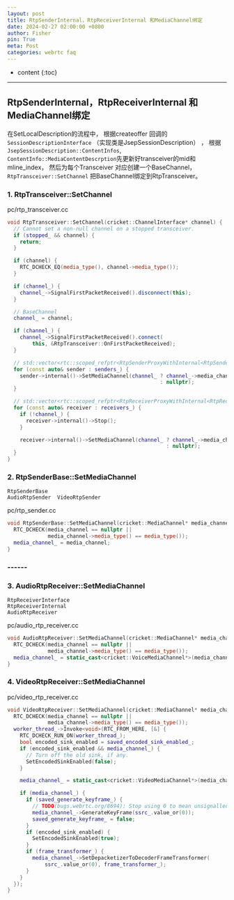 ```yaml
---
layout: post
title: RtpSenderInternal，RtpReceiverInternal 和MediaChannel绑定
date: 2024-02-27 02:00:00 +0800
author: Fisher
pin: True
meta: Post
categories: webrtc faq
---
```



* content
{:toc}

---


## RtpSenderInternal，RtpReceiverInternal 和MediaChannel绑定

在SetLocalDescription的流程中， 根据createoffer 回调的 `SessionDescriptionInterface` （实现类是JsepSessionDescription） ， 根据`JsepSessionDescription::ContentInfos`, `ContentInfo::MediaContentDescrption`先更新好transceiver的mid和mline_index， 然后为每个Transceiver 对应创建一个BaseChannel，`RtpTransceiver::SetChannel` 把BaseChannel绑定到RtpTransceiver。

### 1. RtpTransceiver::SetChannel

pc/rtp_transceiver.cc

```cpp
void RtpTransceiver::SetChannel(cricket::ChannelInterface* channel) {
  // Cannot set a non-null channel on a stopped transceiver.
  if (stopped_ && channel) {
    return;
  }

  if (channel) {
    RTC_DCHECK_EQ(media_type(), channel->media_type());
  }

  if (channel_) {
    channel_->SignalFirstPacketReceived().disconnect(this);
  }

  // BaseChannel
  channel_ = channel;

  if (channel_) {
    channel_->SignalFirstPacketReceived().connect(
        this, &RtpTransceiver::OnFirstPacketReceived);
  }

  // std::vector<rtc::scoped_refptr<RtpSenderProxyWithInternal<RtpSenderInternal>>> senders_;
  for (const auto& sender : senders_) {
    sender->internal()->SetMediaChannel(channel_ ? channel_->media_channel()
                                                 : nullptr);
  }

  // std::vector<rtc::scoped_refptr<RtpReceiverProxyWithInternal<RtpReceiverInternal>>> receivers_;
  for (const auto& receiver : receivers_) {
    if (!channel_) {
      receiver->internal()->Stop();
    }

    receiver->internal()->SetMediaChannel(channel_ ? channel_->media_channel()
                                                   : nullptr);
  }
}
```





### 2. RtpSenderBase::SetMediaChannel

```less
RtpSenderBase
AudioRtpSender  VideoRtpSender
```

pc/rtp_sender.cc

```cpp
void RtpSenderBase::SetMediaChannel(cricket::MediaChannel* media_channel) {
  RTC_DCHECK(media_channel == nullptr ||
             media_channel->media_type() == media_type());
  media_channel_ = media_channel;
}
```



### ------



### 3. AudioRtpReceiver::SetMediaChannel

```less
RtpReceiverInterface
RtpReceiverInternal
AudioRtpReceiver
```

pc/audio_rtp_receiver.cc

```cpp
void AudioRtpReceiver::SetMediaChannel(cricket::MediaChannel* media_channel) {
  RTC_DCHECK(media_channel == nullptr ||
             media_channel->media_type() == media_type());
  media_channel_ = static_cast<cricket::VoiceMediaChannel*>(media_channel);
}
```



### 4. VideoRtpReceiver::SetMediaChannel

pc/video_rtp_receiver.cc

```cpp
void VideoRtpReceiver::SetMediaChannel(cricket::MediaChannel* media_channel) {
  RTC_DCHECK(media_channel == nullptr ||
             media_channel->media_type() == media_type());
  worker_thread_->Invoke<void>(RTC_FROM_HERE, [&] {
    RTC_DCHECK_RUN_ON(worker_thread_);
    bool encoded_sink_enabled = saved_encoded_sink_enabled_;
    if (encoded_sink_enabled && media_channel_) {
      // Turn off the old sink, if any.
      SetEncodedSinkEnabled(false);
    }

    media_channel_ = static_cast<cricket::VideoMediaChannel*>(media_channel);

    if (media_channel_) {
      if (saved_generate_keyframe_) {
        // TODO(bugs.webrtc.org/8694): Stop using 0 to mean unsignalled SSRC
        media_channel_->GenerateKeyFrame(ssrc_.value_or(0));
        saved_generate_keyframe_ = false;
      }
      if (encoded_sink_enabled) {
        SetEncodedSinkEnabled(true);
      }
      if (frame_transformer_) {
        media_channel_->SetDepacketizerToDecoderFrameTransformer(
            ssrc_.value_or(0), frame_transformer_);
      }
    }
  });
}
```




